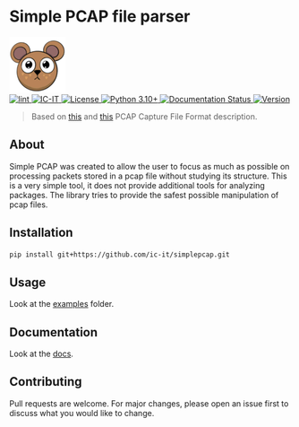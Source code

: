 # Simple PCAP file parser

![SimplePCAP. Logo Author: @mellin_venera](./assets/images/minilogo.png)  
[
    ![lint](https://img.shields.io/github/actions/workflow/status/ic-it/simplepcap/lint.yml)
](https://github.com/ic-it/simplepcap/actions)
[
    ![IC-IT](https://img.shields.io/badge/IC--IT-2023-blue)
](https://github.com/ic-it/)
[
    ![License](https://img.shields.io/github/license/ic-it/simplepcap)
](
    https://github.com/ic-it/simplepcap/blob/main/LICENSE
)
[
    ![Python 3.10+](https://img.shields.io/badge/python-3.10+-blue)
](
    https://www.python.org/downloads/release/python-3100/
)
[
    ![Documentation Status](https://img.shields.io/badge/docs-latest-brightgreen.svg?style=flat)
](https://ic-it.github.io/simplepcap/)
[
    ![Version](https://img.shields.io/badge/version-0.1.4-blue)
](https://github.com/ic-it/simplepcap)

> Based on [this](https://www.ietf.org/archive/id/draft-gharris-opsawg-pcap-01.html) 
> and [this](https://wiki.wireshark.org/Development/LibpcapFileFormat#global-header) 
> PCAP Capture File Format description.

## About
Simple PCAP was created to allow the user to focus as much as possible on processing packets stored in 
a pcap file without studying its structure. This is a very simple tool, it does not provide additional 
tools for analyzing packages. The library tries to provide the safest possible manipulation of pcap files.


## Installation
```bash
pip install git+https://github.com/ic-it/simplepcap.git
```

## Usage
Look at the [examples](examples.md) folder.

## Documentation
Look at the [docs](https://ic-it.github.io/simplepcap/).


## Contributing
Pull requests are welcome. For major changes, please open an issue first to discuss what you would like to change.
